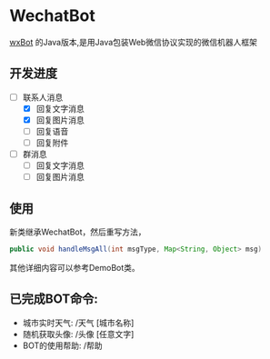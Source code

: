 # WechatBot
[wxBot](https://github.com/liuwons/wxBot) 的Java版本,是用Java包装Web微信协议实现的微信机器人框架

## 开发进度
- [ ] 联系人消息
    - [x] 回复文字消息
    - [x] 回复图片消息
    - [ ] 回复语音
    - [ ] 回复附件
- [ ] 群消息
    - [ ] 回复文字消息
    - [ ] 回复图片消息
    
## 使用
新类继承WechatBot，然后重写方法，
```java
public void handleMsgAll(int msgType, Map<String, Object> msg)
```
其他详细内容可以参考DemoBot类。

## 已完成BOT命令:

- 城市实时天气: /天气 [城市名称]
- 随机获取头像: /头像 [任意文字]
- BOT的使用帮助: /帮助